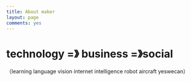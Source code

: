 ```yaml
---
title: About maker
layout: page
comments: yes
---
```


technology =》 business =》social
================================

（learning language vision internet intelligence robot aircraft yeswecan）

